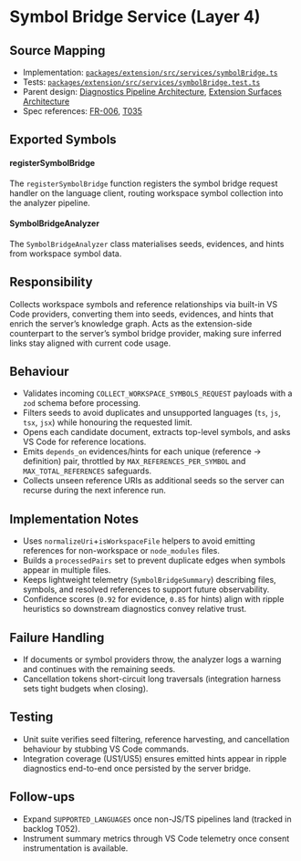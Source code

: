 # Symbol Bridge Service (Layer 4)

## Source Mapping
- Implementation: [`packages/extension/src/services/symbolBridge.ts`](../../../packages/extension/src/services/symbolBridge.ts)
- Tests: [`packages/extension/src/services/symbolBridge.test.ts`](../../../packages/extension/src/services/symbolBridge.test.ts)
- Parent design: [Diagnostics Pipeline Architecture](../../layer-3/diagnostics-pipeline.mdmd.md), [Extension Surfaces Architecture](../../layer-3/extension-surfaces.mdmd.md)
- Spec references: [FR-006](../../../specs/001-link-aware-diagnostics/spec.md#functional-requirements), [T035](../../../specs/001-link-aware-diagnostics/tasks.md)

## Exported Symbols

#### registerSymbolBridge
The `registerSymbolBridge` function registers the symbol bridge request handler on the language client, routing workspace symbol collection into the analyzer pipeline.

#### SymbolBridgeAnalyzer
The `SymbolBridgeAnalyzer` class materialises seeds, evidences, and hints from workspace symbol data.

## Responsibility
Collects workspace symbols and reference relationships via built-in VS Code providers, converting them into seeds, evidences, and hints that enrich the server’s knowledge graph. Acts as the extension-side counterpart to the server’s symbol bridge provider, making sure inferred links stay aligned with current code usage.

## Behaviour
- Validates incoming `COLLECT_WORKSPACE_SYMBOLS_REQUEST` payloads with a `zod` schema before processing.
- Filters seeds to avoid duplicates and unsupported languages (`ts`, `js`, `tsx`, `jsx`) while honouring the requested limit.
- Opens each candidate document, extracts top-level symbols, and asks VS Code for reference locations.
- Emits `depends_on` evidences/hints for each unique (reference → definition) pair, throttled by `MAX_REFERENCES_PER_SYMBOL` and `MAX_TOTAL_REFERENCES` safeguards.
- Collects unseen reference URIs as additional seeds so the server can recurse during the next inference run.

## Implementation Notes
- Uses `normalizeUri`+`isWorkspaceFile` helpers to avoid emitting references for non-workspace or `node_modules` files.
- Builds a `processedPairs` set to prevent duplicate edges when symbols appear in multiple files.
- Keeps lightweight telemetry (`SymbolBridgeSummary`) describing files, symbols, and resolved references to support future observability.
- Confidence scores (`0.92` for evidence, `0.85` for hints) align with ripple heuristics so downstream diagnostics convey relative trust.

## Failure Handling
- If documents or symbol providers throw, the analyzer logs a warning and continues with the remaining seeds.
- Cancellation tokens short-circuit long traversals (integration harness sets tight budgets when closing).

## Testing
- Unit suite verifies seed filtering, reference harvesting, and cancellation behaviour by stubbing VS Code commands.
- Integration coverage (US1/US5) ensures emitted hints appear in ripple diagnostics end-to-end once persisted by the server bridge.

## Follow-ups
- Expand `SUPPORTED_LANGUAGES` once non-JS/TS pipelines land (tracked in backlog T052).
- Instrument summary metrics through VS Code telemetry once consent instrumentation is available.
